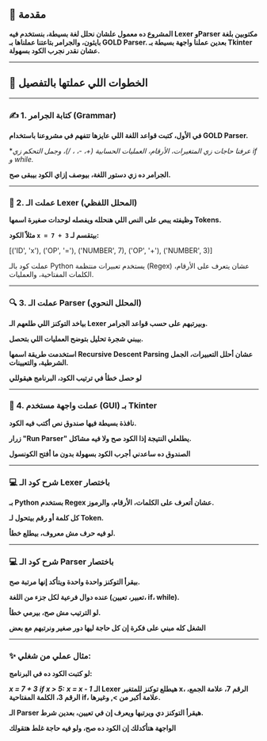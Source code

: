  ## 👋 مقدمة

**المشروع ده معمول علشان نحلل لغة بسيطة، بنستخدم فيه Lexer وParser مكتوبين بلغة بايثون، والجرامر بتاعتنا عملناها بـ GOLD Parser. بعدين عملنا واجهة بسيطة بـ Tkinter عشان نقدر نجرب الكود بسهولة.**

---

## 🚀 الخطوات اللي عملتها بالتفصيل

---

### ✍️ 1. كتابة الجرامر (Grammar)

**في الأول، كتبت قواعد اللغة اللي عايزها تتفهم في مشروعنا باستخدام GOLD Parser.**

**عرفنا حاجات زي المتغيرات، الأرقام، العمليات الحسابية (+، -، *، /)، وجمل التحكم زي if و while.**

**الجرامر ده زي دستور اللغة، بيوصف إزاي الكود بيبقى صح.**

---

### 📝 2. عملت الـ Lexer (المحلل اللفظي)

**وظيفته يبص على النص اللي هنحلله ويفصله لوحدات صغيرة اسمها Tokens.**

**مثلاً الكود `x = 7 + 3` بيتقسم لـ:**


[('ID', 'x'), ('OP', '='), ('NUMBER', 7), ('OP', '+'), ('NUMBER', 3)]

عملت كود بالـ Python يستخدم تعبيرات منتظمة (Regex) عشان يتعرف على الأرقام، الكلمات المفتاحية، والعمليات.

---
 ### 🔍 3. عملت الـ Parser (المحلل النحوي)
**بياخد التوكنز اللي طلعهم الـ Lexer وبيرتبهم على حسب قواعد الجرامر.**

**بيبني شجرة تحليل بتوضح العمليات اللي بتحصل.**

**استخدمت طريقة اسمها Recursive Descent Parsing عشان أحلل التعبيرات، الجمل الشرطية، والتعيينات.**

**لو حصل خطأ في ترتيب الكود، البرنامج هيقوللي**

---
### 🎨 4. عملت واجهة مستخدم (GUI) بـ Tkinter
**نافذة بسيطة فيها صندوق نص أكتب فيه الكود.**

**زرار "Run Parser" يطلعلي النتيجة إذا الكود صح ولا فيه مشاكل.**

**الصندوق ده ساعدني أجرب الكود بسهولة بدون ما أفتح الكونسول**

---
### 💻 شرح كود الـ Lexer باختصار
**بـ Python بستخدم Regex عشان أتعرف على الكلمات، الأرقام، والرموز.**

**كل كلمة أو رقم بيتحول لـ Token.**

**لو فيه حرف مش معروف، بيطلع خطأ.**

---

### 💻 شرح كود الـ Parser باختصار
**بيقرأ التوكنز واحدة واحدة ويتأكد إنها مرتبة صح.**

**عنده دوال فرعية لكل جزء من اللغة (تعبير، تعيين، if، while).**

**لو الترتيب مش صح، بيرمي خطأ.**

**الشغل كله مبني على فكرة إن كل حاجة ليها دور صغير ونرتبهم مع بعض**

---
### ✨ مثال عملي من شغلي:
**لو كتبت الكود ده في البرنامج:**

***x = 7 + 3***
***if x > 5:***
  ***x = x - 1***
**الـ Lexer هيطلع توكنز للمتغير x، الرقم 7، علامة الجمع، الرقم 3، الكلمة المفتاحية if، علامة أكبر من >, وغيرها.**

**الـ Parser هيقرأ التوكنز دي ويرتبها ويعرف إن في تعيين، بعدين شرط.**

**الواجهة هتأكدلك إن الكود ده صح، ولو فيه حاجة غلط هتقولك**
